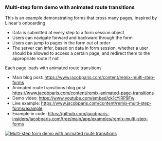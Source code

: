 ### Multi-step form demo with animated route transitions

This is an example demonstrating forms that cross many pages, inspired by Linear's onboarding

- Data is submitted at every step to a form session object
- Users can navigate forward and backward through the form
- Users can jump to pages in the form out of order
- The server can infer, based on data in form session, whether a user should be allowed to access a certain page, and redirect them to the appropriate route if not

Each page loads with animated route transitions

- Main blog post: https://www.jacobparis.com/content/remix-multi-step-forms
- Animated route transitions blog post: https://www.jacobparis.com/content/remix-animated-page-transitions
- Demo video: https://www.youtube.com/embed/ck1cYiRP9Fw
- Live example: https://www.jacobparis.com/content/remix-multi-step-forms/example
- Example in code: https://github.com/jacobparis-insiders/jacobparis.com/tree/main/app/examples/remix-multi-step-forms

[![Multi-step form demo with animated route transitions](https://img.youtube.com/vi/ck1cYiRP9Fw/0.jpg)](https://www.youtube.com/watch?v=ck1cYiRP9Fw "Multi-step form demo with animated route transitions")
